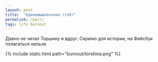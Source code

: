 ```yaml
---
layout: post
title:  "Единомышленники (+18)"
permalink: /pact/
tags: life burnout
---
```


Давно не читал Торшину и вдруг. Скриню для истории, на Фейсбук полагаться
нельзя.

{% include static.html path="burnout/torshina.png" %}
